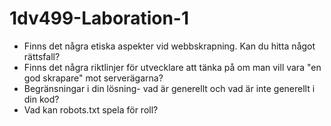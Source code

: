 # 1dv499-Laboration-1

*  Finns det några etiska aspekter vid webbskrapning. Kan du hitta något rättsfall?
*  Finns det några riktlinjer för utvecklare att tänka på om man vill vara "en god skrapare" mot serverägarna?
*  Begränsningar i din lösning- vad är generellt och vad är inte generellt i din kod?
*  Vad kan robots.txt spela för roll?
